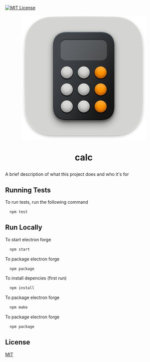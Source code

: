 
[![MIT License](https://img.shields.io/badge/License-MIT-green.svg)](https://choosealicense.com/licenses/mit/)


<img src="https://github.com/dev-animatronix/calc/blob/main/images/logo.png?raw=true" 
        alt="logo" 
        style="display: block; margin: 0 auto" />


# <p style="text-align:center;">calc</p>

A brief description of what this project does and who it's for


## Running Tests

To run tests, run the following command

```bash
  npm test
```


## Run Locally

To start electron forge
```bash
  npm start
```

To package electron forge
```bash
  npm package
```

To install depencies (first run)
```bash
  npm install
```

To package electron forge
```bash
  npm make
```

To package electron forge
```bash
  npm package
```



## License

[MIT](https://choosealicense.com/licenses/mit/)

